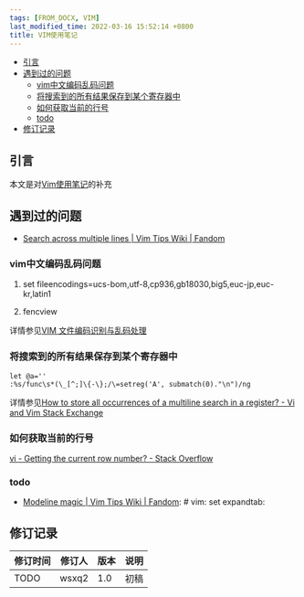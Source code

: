 ```yaml
---
tags: [FROM_DOCX, VIM]
last_modified_time: 2022-03-16 15:52:14 +0800
title: VIM使用笔记
---
```



<p id="markdown-toc"></p>
<!-- vim-markdown-toc GFM -->

* [引言](#引言)
* [遇到过的问题](#遇到过的问题)
    * [vim中文编码乱码问题](#vim中文编码乱码问题)
    * [将搜索到的所有结果保存到某个寄存器中](#将搜索到的所有结果保存到某个寄存器中)
    * [如何获取当前的行号](#如何获取当前的行号)
    * [todo](#todo)
* [修订记录](#修订记录)

<!-- vim-markdown-toc -->


## 引言

本文是对[Vim使用笔记](https://wsxq2.55555.io/blog/2018/11/25/Vim%E4%BD%BF%E7%94%A8%E7%AC%94%E8%AE%B0/)的补充

## 遇到过的问题

-   [Search across multiple lines \| Vim Tips Wiki \| Fandom](https://vim.fandom.com/wiki/Search_across_multiple_lines)

### vim中文编码乱码问题

1.  set fileencodings=ucs-bom,utf-8,cp936,gb18030,big5,euc-jp,euc-kr,latin1

2.  fencview

详情参见[VIM 文件编码识别与乱码处理](http://edyfox.codecarver.org/html/vim_fileencodings_detection.html)

### 将搜索到的所有结果保存到某个寄存器中

    let @a=''
    :%s/func\s*(\_[^;]\{-\};/\=setreg('A', submatch(0)."\n")/ng

详情参见[How to store all occurrences of a multiline search in a register? - Vi and Vim Stack Exchange](https://vi.stackexchange.com/questions/11791/how-to-store-all-occurrences-of-a-multiline-search-in-a-register)

### 如何获取当前的行号

[vi - Getting the current row number? - Stack Overflow](https://stackoverflow.com/questions/14993012/getting-the-current-row-number)

### todo

-   [Modeline magic \| Vim Tips Wiki \| Fandom](https://vim.fandom.com/wiki/Modeline_magic): \# vim: set expandtab:

## 修订记录

| 修订时间 | 修订人       | 版本 | 说明 |
|----------|--------------|------|------|
| TODO     | wsxq2 | 1.0  | 初稿 |

